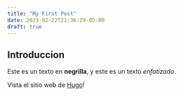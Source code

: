```yaml
---
title: "My First Post"
date: 2023-02-22T21:36:29-05:00
draft: true
---
```


## Introduccion

Este es un texto en **negrilla**, y este es un texto *enfatizado*.

Vista el sitio web de [Hugo](https://gohugo.io)!
